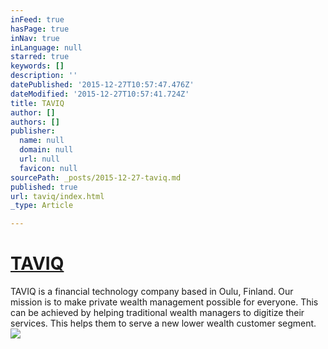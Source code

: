 ```yaml
---
inFeed: true
hasPage: true
inNav: true
inLanguage: null
starred: true
keywords: []
description: ''
datePublished: '2015-12-27T10:57:47.476Z'
dateModified: '2015-12-27T10:57:41.724Z'
title: TAVIQ
author: []
authors: []
publisher:
  name: null
  domain: null
  url: null
  favicon: null
sourcePath: _posts/2015-12-27-taviq.md
published: true
url: taviq/index.html
_type: Article

---
```

# [TAVIQ][0]

TAVIQ is a financial technology company based in Oulu, Finland. Our mission is to make private wealth management possible for everyone. This can be achieved by helping traditional wealth managers to digitize their services. This helps them to serve a new lower wealth customer segment.
![](https://the-grid-user-content.s3-us-west-2.amazonaws.com/c1cb1d9a-8113-4b4c-b60f-fb81b6255531.jpg)

[0]: http://taviq.fi/